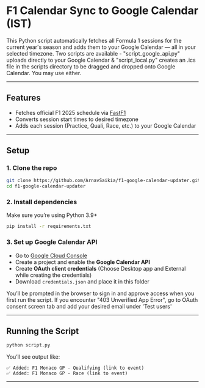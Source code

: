 # F1 Calendar Sync to Google Calendar (IST)

This Python script automatically fetches all Formula 1 sessions for the current year's season and adds them to your Google Calendar — all in your selected timezone. Two scripts are available - "script_google_api.py" uploads directly to your Google Calendar & "script_local.py" creates an .ics file in the scripts directory to be dragged and dropped onto Google Calendar. You may use either.

---

## Features

- Fetches official F1 2025 schedule via [FastF1](https://theoehrly.github.io/Fast-F1/)
- Converts session start times to desired timezone
- Adds each session (Practice, Quali, Race, etc.) to your Google Calendar

---

## Setup

### 1. Clone the repo

```bash
git clone https://github.com/ArnavSaikia/f1-google-calendar-updater.git
cd f1-google-calendar-updater
```

### 2. Install dependencies

Make sure you’re using Python 3.9+

```bash
pip install -r requirements.txt
```

### 3. Set up Google Calendar API

- Go to [Google Cloud Console](https://console.cloud.google.com/)
- Create a project and enable the **Google Calendar API**
- Create **OAuth client credentials** (Choose Desktop app and External while creating the credentials)
- Download `credentials.json` and place it in this folder

You’ll be prompted in the browser to sign in and approve access when you first run the script. If you encounter "403 Unverified App Error", go to OAuth consent screen tab and add your desired email under 'Test users'

---

## Running the Script

```bash
python script.py
```

You’ll see output like:

```
✅ Added: F1 Monaco GP - Qualifying (link to event)
✅ Added: F1 Monaco GP - Race (link to event)
```

---
